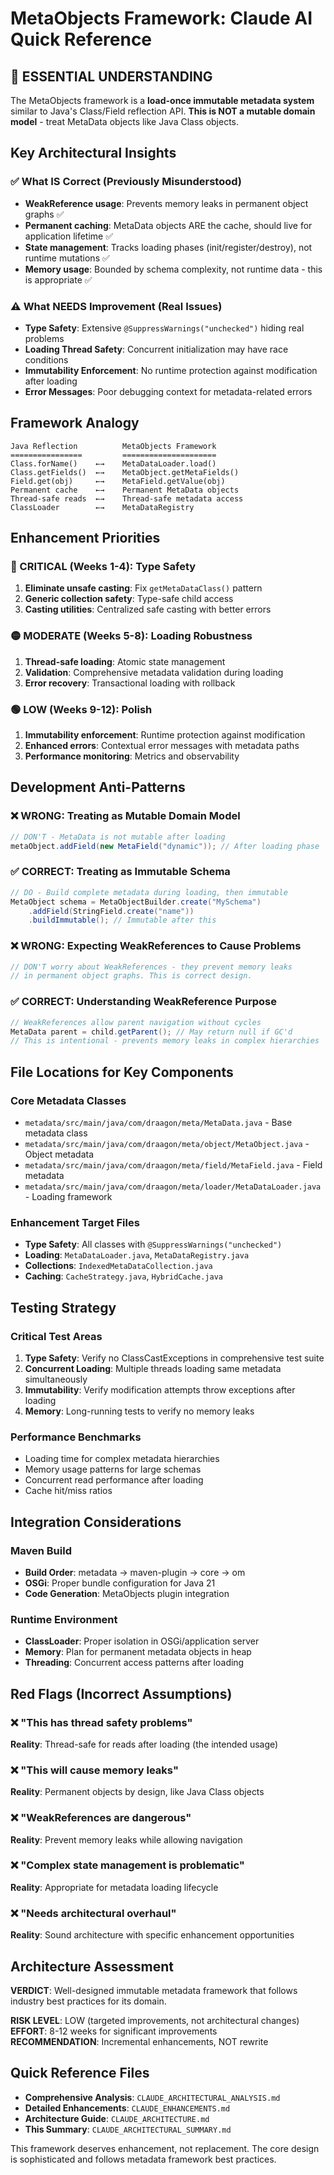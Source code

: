 # MetaObjects Framework: Claude AI Quick Reference

## 🚨 ESSENTIAL UNDERSTANDING

The MetaObjects framework is a **load-once immutable metadata system** similar to Java's Class/Field reflection API. **This is NOT a mutable domain model** - treat MetaData objects like Java Class objects.

## Key Architectural Insights

### ✅ What IS Correct (Previously Misunderstood)
- **WeakReference usage**: Prevents memory leaks in permanent object graphs ✅
- **Permanent caching**: MetaData objects ARE the cache, should live for application lifetime ✅  
- **State management**: Tracks loading phases (init/register/destroy), not runtime mutations ✅
- **Memory usage**: Bounded by schema complexity, not runtime data - this is appropriate ✅

### ⚠️ What NEEDS Improvement (Real Issues)
- **Type Safety**: Extensive `@SuppressWarnings("unchecked")` hiding real problems
- **Loading Thread Safety**: Concurrent initialization may have race conditions
- **Immutability Enforcement**: No runtime protection against modification after loading
- **Error Messages**: Poor debugging context for metadata-related errors

## Framework Analogy

```
Java Reflection          MetaObjects Framework
================         =====================
Class.forName()    ←→    MetaDataLoader.load()
Class.getFields()  ←→    MetaObject.getMetaFields()  
Field.get(obj)     ←→    MetaField.getValue(obj)
Permanent cache    ←→    Permanent MetaData objects
Thread-safe reads  ←→    Thread-safe metadata access
ClassLoader        ←→    MetaDataRegistry
```

## Enhancement Priorities

### 🔴 CRITICAL (Weeks 1-4): Type Safety
1. **Eliminate unsafe casting**: Fix `getMetaDataClass()` pattern
2. **Generic collection safety**: Type-safe child access
3. **Casting utilities**: Centralized safe casting with better errors

### 🟡 MODERATE (Weeks 5-8): Loading Robustness  
1. **Thread-safe loading**: Atomic state management
2. **Validation**: Comprehensive metadata validation during loading
3. **Error recovery**: Transactional loading with rollback

### 🟢 LOW (Weeks 9-12): Polish
1. **Immutability enforcement**: Runtime protection against modification
2. **Enhanced errors**: Contextual error messages with metadata paths
3. **Performance monitoring**: Metrics and observability

## Development Anti-Patterns

### ❌ WRONG: Treating as Mutable Domain Model
```java
// DON'T - MetaData is not mutable after loading
metaObject.addField(new MetaField("dynamic")); // After loading phase
```

### ✅ CORRECT: Treating as Immutable Schema
```java
// DO - Build complete metadata during loading, then immutable
MetaObject schema = MetaObjectBuilder.create("MySchema")
    .addField(StringField.create("name"))
    .buildImmutable(); // Immutable after this
```

### ❌ WRONG: Expecting WeakReferences to Cause Problems
```java
// DON'T worry about WeakReferences - they prevent memory leaks
// in permanent object graphs. This is correct design.
```

### ✅ CORRECT: Understanding WeakReference Purpose
```java
// WeakReferences allow parent navigation without cycles
MetaData parent = child.getParent(); // May return null if GC'd
// This is intentional - prevents memory leaks in complex hierarchies
```

## File Locations for Key Components

### Core Metadata Classes
- `metadata/src/main/java/com/draagon/meta/MetaData.java` - Base metadata class
- `metadata/src/main/java/com/draagon/meta/object/MetaObject.java` - Object metadata  
- `metadata/src/main/java/com/draagon/meta/field/MetaField.java` - Field metadata
- `metadata/src/main/java/com/draagon/meta/loader/MetaDataLoader.java` - Loading framework

### Enhancement Target Files
- **Type Safety**: All classes with `@SuppressWarnings("unchecked")`
- **Loading**: `MetaDataLoader.java`, `MetaDataRegistry.java`  
- **Collections**: `IndexedMetaDataCollection.java`
- **Caching**: `CacheStrategy.java`, `HybridCache.java`

## Testing Strategy

### Critical Test Areas
1. **Type Safety**: Verify no ClassCastExceptions in comprehensive test suite
2. **Concurrent Loading**: Multiple threads loading same metadata simultaneously
3. **Immutability**: Verify modification attempts throw exceptions after loading
4. **Memory**: Long-running tests to verify no memory leaks

### Performance Benchmarks
- Loading time for complex metadata hierarchies
- Memory usage patterns for large schemas  
- Concurrent read performance after loading
- Cache hit/miss ratios

## Integration Considerations

### Maven Build
- **Build Order**: metadata → maven-plugin → core → om
- **OSGi**: Proper bundle configuration for Java 21
- **Code Generation**: MetaObjects plugin integration

### Runtime Environment  
- **ClassLoader**: Proper isolation in OSGi/application server
- **Memory**: Plan for permanent metadata objects in heap
- **Threading**: Concurrent access patterns after loading

## Red Flags (Incorrect Assumptions)

### ❌ "This has thread safety problems"
**Reality**: Thread-safe for reads after loading (the intended usage)

### ❌ "This will cause memory leaks"  
**Reality**: Permanent objects by design, like Java Class objects

### ❌ "WeakReferences are dangerous"
**Reality**: Prevent memory leaks while allowing navigation

### ❌ "Complex state management is problematic"
**Reality**: Appropriate for metadata loading lifecycle

### ❌ "Needs architectural overhaul"
**Reality**: Sound architecture with specific enhancement opportunities

## Architecture Assessment

**VERDICT**: Well-designed immutable metadata framework that follows industry best practices for its domain.

**RISK LEVEL**: LOW (targeted improvements, not architectural changes)
**EFFORT**: 8-12 weeks for significant improvements  
**RECOMMENDATION**: Incremental enhancements, NOT rewrite

## Quick Reference Files

- **Comprehensive Analysis**: `CLAUDE_ARCHITECTURAL_ANALYSIS.md`
- **Detailed Enhancements**: `CLAUDE_ENHANCEMENTS.md`  
- **Architecture Guide**: `CLAUDE_ARCHITECTURE.md`
- **This Summary**: `CLAUDE_ARCHITECTURAL_SUMMARY.md`

This framework deserves enhancement, not replacement. The core design is sophisticated and follows metadata framework best practices.